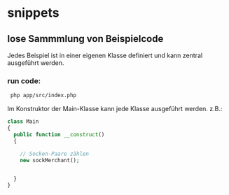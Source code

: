 # snippets 

## lose Sammmlung von Beispielcode

Jedes Beispiel ist in einer eigenen Klasse definiert und kann zentral ausgeführt werden.

### run code:
```bash
 php app/src/index.php
```

Im Konstruktor der Main-Klasse kann jede Klasse ausgeführt werden.
z.B.:
```php
class Main
{
  public function __construct()
  {

    // Socken-Paare zählen 
    new sockMerchant();


  }
}
```